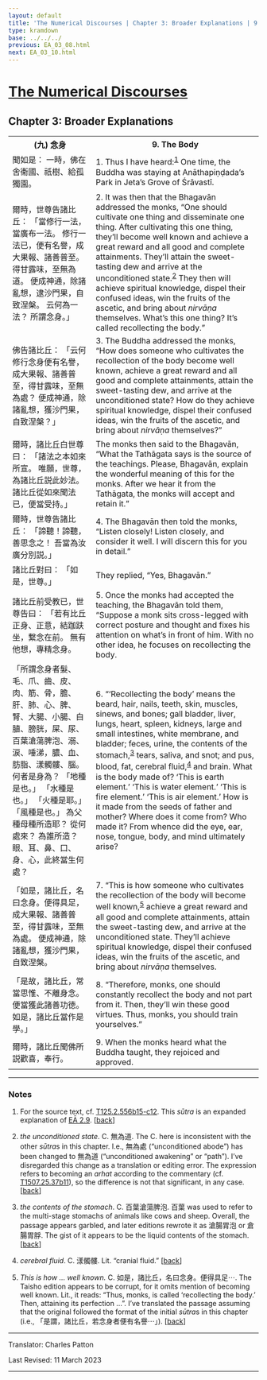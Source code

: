 ```yaml
---
layout: default
title: 'The Numerical Discourses | Chapter 3: Broader Explanations | 9. The Body'
type: kramdown
base: ../../../
previous: EA_03_08.html
next: EA_03_10.html
---
```


<h1><a href='../index.html'>The Numerical Discourses</a></h1>
<h2>Chapter 3: Broader Explanations</h2>

<table class="trans">
  <th class='ch'>(九) 念身</th>
  <th class='en'>9. The Body</th>
  <tr>
    <td class='ch' title='T125.2.556b15'>聞如是： 一時，佛在舍衞國、祇樹、給孤獨園。</td>
    <td id='p1'>1. Thus I have heard:<sup id="ref1"><a href="#n1">1</a></sup> One time, the Buddha was staying at Anāthapiṇḍada’s Park in Jeta’s Grove of Śrāvastī.</td>
  </tr>
  <tr>
    <td class='ch' title='T125.2.556b16'>爾時，世尊告諸比丘： 「當修行一法，當廣布一法。 修行一法已，便有名譽，成大果報、諸善普至。 得甘露味，至無為道。 便成神通，除諸亂想，逮沙門果，自致涅槃。 云何為一法？ 所謂念身。」</td>
    <td id='p2'>2. It was then that the Bhagavān addressed the monks, “One should cultivate one thing and disseminate one thing. After cultivating this one thing, they’ll become well known and achieve a great reward and all good and complete attainments. They’ll attain the sweet-tasting dew and arrive at the unconditioned state.<sup id="ref2"><a href="#n2">2</a></sup> They then will achieve spiritual knowledge, dispel their confused ideas, win the fruits of the ascetic, and bring about <em>nirvāṇa</em> themselves. What’s this one thing? It’s called recollecting the body.”</td>
  </tr>
  <tr>
    <td class='ch' title='T125.2.556b20'>佛告諸比丘： 「云何修行念身便有名譽，成大果報、諸善普至，得甘露味，至無為處？ 便成神通，除諸亂想，獲沙門果，自致涅槃？」</td>
    <td id='p3'>3. The Buddha addressed the monks, “How does someone who cultivates the recollection of the body become well known, achieve a great reward and all good and complete attainments, attain the sweet-tasting dew, and arrive at the unconditioned state? How do they achieve spiritual knowledge, dispel their confused ideas, win the fruits of the ascetic, and bring about <em>nirvāṇa</em> themselves?”</td>
  </tr>
  <tr>
    <td class='ch' title='T125.2.556b23'>爾時，諸比丘白世尊曰： 「諸法之本如來所宣。 唯願，世尊，為諸比丘説此妙法。 諸比丘從如來聞法已，便當受持。」</td>
    <td>The monks then said to the Bhagavān, “What the Tathāgata says is the source of the teachings. Please, Bhagavān, explain the wonderful meaning of this for the monks. After we hear it from the Tathāgata, the monks will accept and retain it.”</td>
  </tr>
  <tr>
    <td class='ch' title='T125.2.556b26'>爾時，世尊告諸比丘： 「諦聽！諦聽，善思念之！ 吾當為汝廣分別説。」</td>
    <td id='p4'>4. The Bhagavān then told the monks, “Listen closely! Listen closely, and consider it well. I will discern this for you in detail.”</td>
  </tr>
  <tr>
    <td class='ch' title='T125.2.556b27'>諸比丘對曰： 「如是，世尊。」</td>
    <td>They replied, “Yes, Bhagavān.”</td>
  </tr>
  <tr>
    <td class='ch' title='T125.2.556b28'>諸比丘前受教已，世尊告曰： 「若有比丘正身、正意，結跏趺坐，繋念在前。 無有他想，專精念身。</td>
    <td id='p5'>5. Once the monks had accepted the teaching, the Bhagavān told them, “Suppose a monk sits cross-legged with correct posture and thought and fixes his attention on what’s in front of him. With no other idea, he focuses on recollecting the body.</td>
  </tr>
  <tr>
    <td class='ch' title='T125.2.556c1'>「所謂念身者髮、毛、爪、齒、皮、肉、筋、骨，膽、肝、肺、心、脾、腎、大腸、小腸、白䐈、膀胱，屎、尿、百葉滄蕩脾泡、溺、涙、唾涕，膿、血、肪脂、漾髑髏、腦。 何者是身為？ 「地種是也。」 「水種是也。」 「火種是耶。」 「風種是也。」 為父種母種所造耶？ 從何處來？ 為誰所造？ 眼、耳、鼻、口、身、心，此終當生何處？</td>
    <td id='p6'>6. “‘Recollecting the body’ means the beard, hair, nails, teeth, skin, muscles, sinews, and bones; gall bladder, liver, lungs, heart, spleen, kidneys, large and small intestines, white membrane, and bladder; feces, urine, the contents of the stomach,<sup id="ref3"><a href="#n3">3</a></sup> tears, saliva, and snot; and pus, blood, fat, cerebral fluid,<sup id="ref4"><a href="#n4">4</a></sup> and brain. What is the body made of? ‘This is earth element.’ ‘This is water element.’ ‘This is fire element.’ ‘This is air element.’ How is it made from the seeds of father and mother? Where does it come from? Who made it? From whence did the eye, ear, nose, tongue, body, and mind ultimately arise?</td>
  </tr>
  <tr>
    <td class='ch' title='T125.2.556c7'>「如是，諸比丘，名曰念身。便得具足，成大果報、諸善普至，得甘露味，至無為處。 便成神通，除諸亂想，獲沙門果，自致涅槃。</td>
    <td id='p7'>7. “This is how someone who cultivates the recollection of the body will become well known,<sup id="ref5"><a href="#n5">5</a></sup> achieve a great reward and all good and complete attainments, attain the sweet-tasting dew, and arrive at the unconditioned state. They’ll achieve spiritual knowledge, dispel their confused ideas, win the fruits of the ascetic, and bring about <em>nirvāṇa</em> themselves.</td>
  </tr>
  <tr>
    <td class='ch' title='T125.2.556c10'>「是故，諸比丘，常當思惟、不離身念。 便當獲此諸善功徳。 如是，諸比丘當作是學。」</td>
    <td id='p8'>8. “Therefore, monks, one should constantly recollect the body and not part from it. Then, they’ll win these good virtues. Thus, monks, you should train yourselves.”</td>
  </tr>
  <tr>
    <td class='ch' title='T125.2.556c12'>爾時，諸比丘聞佛所説歡喜，奉行。</td>
    <td id='p9'>9. When the monks heard what the Buddha taught, they rejoiced and approved.</td>
  </tr>
</table>

<hr/>

<h3 id="notes">Notes</h3>

<ol class="notes-list">
<li id="n1"><p>For the source text, cf. <a href="https://cbetaonline.dila.edu.tw/zh/T02n0125_p0556b15" target="_blank">T125.2.556b15-c12</a>. This <em>sūtra</em> is an expanded explanation of <a href="../02/EA_02_09.html" target="_blank">EĀ 2.9</a>. [<a href="#ref1">back</a>]</p></li>
<li id="n2"><p><em>the unconditioned state</em>. C. 無為道. The C. here is inconsistent with the other <em>sūtra</em>s in this chapter. I.e., 無為處 (“unconditioned abode”) has been changed to 無為道 (“unconditioned awakening” or “path”). I’ve disregarded this change as a translation or editing error. The expression refers to becoming an <em>arhat</em> according to the commentary (cf. <a href="https://cbetaonline.dila.edu.tw/zh/T25n1507_p0037b11" target="_blank">T1507.25.37b11</a>), so the difference is not that significant, in any case. [<a href="#ref2">back</a>]</p></li>
<li id="n3"><p><em>the contents of the stomach</em>. C. 百葉滄蕩脾泡. 百葉 was used to refer to the multi-stage stomachs of animals like cows and sheep. Overall, the passage appears garbled, and later editions rewrote it as 滄腸胃泡 or 倉腸胃脬. The gist of it appears to be the liquid contents of the stomach. [<a href="#ref3">back</a>]</p></li>
<li id="n4"><p><em>cerebral fluid</em>. C. 漾髑髏. Lit. “cranial fluid.” [<a href="#ref4">back</a>]</p></li>
<li id="n5"><p><em>This is how … well known.</em> C. 如是，諸比丘，名曰念身。便得具足⋯. The Taisho edition appears to be corrupt, for it omits mention of becoming well known. Lit., it reads: “Thus, monks, is called ‘recollecting the body.’ Then, attaining its perfection …”. I’ve translated the passage assuming that the original followed the format of the initial <em>sūtra</em>s in this chapter (i.e., 「是謂，諸比丘，若念身者便有名譽⋯」). [<a href="#ref5">back</a>]</p></li>
</ol>
<hr/>

<p class="translator">Translator: Charles Patton</p>
<p class='revised'>Last Revised: 11 March 2023</p>

<hr/>